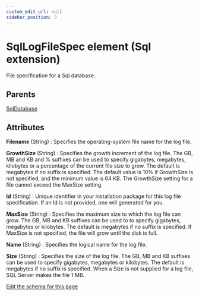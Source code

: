 ```yaml
---
custom_edit_url: null
sidebar_position: 3
---
```

# SqlLogFileSpec element (Sql extension)
File specification for a Sql database.

## Parents
[SqlDatabase](sqldatabase.md)

## Attributes
**Filename** (String)
  : Specifies the operating-system file name for the log file.

**GrowthSize** (String)
  : Specifies the growth increment of the log file. The GB, MB and KB and % suffixes can be used to specify gigabytes, megabytes, kilobytes or a percentage of the current file size to grow. The default is megabytes if no suffix is specified. The default value is 10% if GrowthSize is not specified, and the minimum value is 64 KB. The GrowthSize setting for a file cannot exceed the MaxSize setting.

**Id** (String)
  : Unique identifier in your installation package for this log file specification. If an Id is not provided, one will generated for you.

**MaxSize** (String)
  : Specifies the maximum size to which the log file can grow. The GB, MB and KB suffixes can be used to to specify gigabytes, megabytes or kilobytes. The default is megabytes if no suffix is specified. If MaxSize is not specified, the file will grow until the disk is full.

**Name** (String)
  : Specifies the logical name for the log file.

**Size** (String)
  : Specifies the size of the log file. The GB, MB and KB suffixes can be used to specify gigabytes, megabytes or kilobytes. The default is megabytes if no suffix is specified. When a Size is not supplied for a log file, SQL Server makes the file 1 MB.


[Edit the schema for this page](https://github.com/wixtoolset/web/blob/master/src/xsd4/sql.xsd)